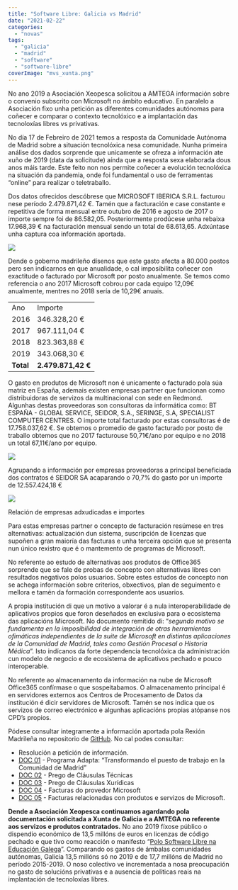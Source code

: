 ```yaml
---
title: "Software Libre: Galicia vs Madrid"
date: "2021-02-22"
categories: 
  - "novas"
tags: 
  - "galicia"
  - "madrid"
  - "software"
  - "software-libre"
coverImage: "mvs_xunta.png"
---
```


No ano 2019 a Asociación Xeopesca solicitou a AMTEGA información sobre o convenio subscrito con Microsoft no ámbito educativo. En paralelo a Asociación fixo unha petición as diferentes comunidades autónomas para coñecer e comparar o contexto tecnolóxico e a implantación das tecnoloxías libres vs privativas.

No día 17 de Febreiro de 2021 temos a resposta da Comunidade Autónoma de Madrid sobre a situación tecnolóxica nesa comunidade. Nunha primeira análise dos dados sorprende que unicamente se ofreza a información ate xuño de 2019 (data da solicitude) aínda que a resposta sexa elaborada dous anos máis tarde. Este feito non nos permite coñecer a evolución tecnolóxica na situación da pandemia, onde foi fundamental o uso de ferramentas “online” para realizar o teletraballo.

Dos datos ofrecidos descóbrese que MICROSOFT IBERICA S.R.L. facturou nese período 2.479.871,42 €. Tamén que a facturación e case constante e repetitiva de forma mensual entre outubro de 2016 e agosto de 2017 o importe sempre foi de 86.582,05. Posteriormente prodúcese unha rebaixa 17.968,39 € na facturación mensual sendo un total de 68.613,65. Adxúntase unha captura coa información aportada.

![](.../.../images/image.png)

Dende o goberno madrileño dísenos que este gasto afecta a 80.000 postos pero sen indicarnos en que anualidade, o cal imposibilita coñecer con exactitude o facturado por Microsoft por posto anualmente. Se temos como referencia o ano 2017 Microsoft cobrou por cada equipo 12,09€ anualmente, mentres no 2018 sería de 10,29€ anuais.

<table><tbody><tr><td>Ano</td><td>Importe</td></tr><tr><td>2016</td><td>346.328,20 €</td></tr><tr><td>2017</td><td>967.111,04 €</td></tr><tr><td>2018</td><td>823.363,88 €</td></tr><tr><td>2019</td><td>343.068,30 €</td></tr><tr><td><strong>Total</strong></td><td><strong>2.479.871,42 €</strong></td></tr></tbody></table>

O gasto en produtos de Microsoft non é unicamente o facturado pola súa matriz en España, ademais existen empresas partner que funcionan como distribuidoras de servizos da multinacional con sede en Redmond. Algunhas destas proveedoras son consultoras da informática como: BT ESPAÑA - GLOBAL SERVICE, SEIDOR, S.A., SERINGE, S.A, SPECIALIST COMPUTER CENTRES. O importe total facturado por estas consultoras é de 17.758.037,62 €. Se obtemos o promedio de gasto facturado por posto de traballo obtemos que no 2017 facturouse 50,71€/ano por equipo e no 2018 un total 67,11€/ano por equipo.

![](.../images/image-1.png)

Agrupando a información por empresas proveedoras a principal beneficiada dos contratos é SEIDOR SA acaparando o 70,7% do gasto por un importe de 12.557.424,18 €

![](.../images/image-2.png)

Relación de empresas adxudicadas e importes

Para estas empresas partner o concepto de facturación resúmese en tres alternativas: actualización dun sistema, suscripción de licenzas que supoñen a gran maioría das facturas e unha terceira opción que se presenta nun único rexistro que é o mantemento de programas de Microsoft.

No referente ao estudo de alternativas aos produtos de Office365 sorprende que se fale de probas de concepto con alternativas libres con resultados negativos polos usuarios. Sobre estes estudos de concepto non se achega información sobre criterios, obxectivos, plan de seguimento e mellora e tamén da formación correspondente aos usuarios.

A propia institución di que un motivo a valorar é a nula interoperabilidade de aplicativos propios que foron deseñados en exclusiva para o ecosistema das aplicacións Microsoft. No documento remitido di: “_segundo motivo se fundamenta en la imposibilidad de integración de otras herramientas ofimáticas independientes de la suite de Microsoft en distintas aplicaciones de la Comunidad de Madrid, tales como Gestión Procesal o Historia Médica_”. Isto indícanos da forte dependencia tecnolóxica da administración cun modelo de negocio e de ecosistema de aplicativos pechado e pouco interoperable.

No referente ao almacenamento da información na nube de Microsoft Office365 confírmase o que sospeitabamos. O almacenamento principal é en servidores externos aos Centros de Procesamento de Datos da institución é dicir servidores de Microsoft. Tamén se nos indica que os servizos de correo electrónico e algunhas aplicacións propias atópanse nos CPD’s propios.

Pódese consultar integramente a información aportada pola Rexión Madrileña no repositorio de [GitHub](https://github.com/polo-software-libre-na-educacion-galega/peticion-informacion-office-365/tree/master/madrid). No cal podes consultar:

- Resolución a petición de información.
- [DOC 01](https://github.com/polo-software-libre-na-educacion-galega/peticion-informacion-office-365/blob/master/madrid/DOC01.pdf) - Programa Adapta: “Transformando el puesto de trabajo en la Comunidad de Madrid”
- [DOC 02](https://github.com/polo-software-libre-na-educacion-galega/peticion-informacion-office-365/blob/master/madrid/DOC02.pdf) - Prego de Cláusulas Técnicas
- [DOC 03](https://github.com/polo-software-libre-na-educacion-galega/peticion-informacion-office-365/blob/master/madrid/DOC03.pdf) - Prego de Cláusulas Xurídicas
- [DOC 04](https://github.com/polo-software-libre-na-educacion-galega/peticion-informacion-office-365/blob/master/madrid/DOC04.pdf) - Facturas do provedor Microsoft
- [DOC 05](https://github.com/polo-software-libre-na-educacion-galega/peticion-informacion-office-365/blob/master/madrid/DOC05.pdf) - Facturas relacionadas con produtos e servizos de Microsoft.

**Dende a Asociación Xeopesca continuamos agardando pola documentación solicitada a Xunta de Galicia e a AMTEGA no referente aos servizos e produtos contratados.** No ano 2019 fíxose público o dispendio económico de 13,5 millóns de euros en licenzas de código pechado e que tivo como reacción o manifesto “[Polo Software Libre na Educación Galega](https://polo-software-libre-na-educacion-galega.github.io/Manifesto/)”. Comparando os gastos de ámbalas comunidades autónomas, Galicia 13,5 millóns só no 2019 e de 17,7 millóns de Madrid no período 2015-2019. O noso colectivo ve incrementada a nosa preocupación no gasto de solucións privativas e a ausencia de políticas reais na implantación de tecnoloxías libres.
